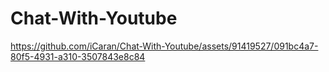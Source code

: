 # Chat-With-Youtube



https://github.com/iCaran/Chat-With-Youtube/assets/91419527/091bc4a7-80f5-4931-a310-3507843e8c84

